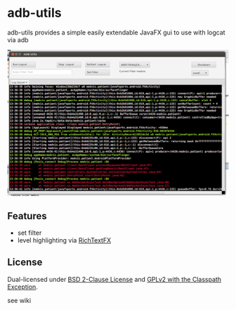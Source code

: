 adb-utils
==========


adb-utils provides a simple easily extendable JavaFX gui to use with logcat via adb

![Screenshot demo](https://github.com/nsavageJVM/logcat-utls/blob/master/screens/demo2.png)




Features
--------

* set filter
* level highlighting via [RichTextFX](https://github.com/TomasMikula/RichTextFX/)


License
-------

Dual-licensed under [BSD 2-Clause License](http://opensource.org/licenses/BSD-2-Clause) and [GPLv2 with the Classpath Exception](http://openjdk.java.net/legal/gplv2+ce.html).



see wiki

